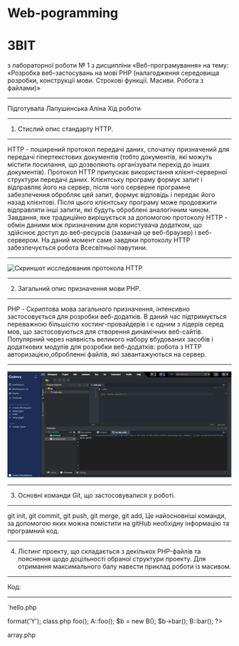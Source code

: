 # Web-pogramming
# ЗВІТ 
з лабораторної роботи № 1 
з дисципліни «Веб-програмування» 
на тему: «Розробка веб-застосувань на мові PHP (налагодження середовища розробки, конструкції мови. Строкові функції. Масиви. Робота з файлами)»
***
Підготувала Лапушинська Аліна 
Хід роботи
***
1.	Стислий опис стандарту HTTP.
***
HTTP - поширений протокол передачі даних, спочатку призначений для передачі гіпертекстових документів (тобто документів, які можуть містити посилання, що дозволяють організувати перехід до інших документів).
Протокол HTTP припускає використання клієнт-серверної структури передачі даних. Клієнтську програму формує запит і відправляє його на сервер, після чого серверне програмне забезпечення обробляє цей запит, формує відповідь і передає його назад клієнтові. Після цього клієнтську програму може продовжити відправляти інші запити, які будуть оброблені аналогічним чином.
Завдання, яке традиційно вирішується за допомогою протоколу HTTP - обмін даними між призначеним для користувача додатком, що здійснює доступ до веб-ресурсів (зазвичай це веб-браузер) і веб-сервером. На даний момент саме завдяки протоколу HTTP забезпечується робота Всесвітньої павутини.
***
![Скриншот исследования протокола HTTP](https://github.com/AlinaLapushinskaya/Web-pogramming/blob/master/Б1.png "Скриншот 1")
***
2.	Загальний опис призначення мови PHP. 
***
PHP - Скриптова мова  загального призначення, інтенсивно застосовується для розробки веб-додатків. В даний час підтримується переважною більшістю хостинг-провайдерів і є одним з лідерів серед мов, що застосовуються для створення динамічних веб-сайтів. Популярний через наявність великого набору вбудованих засобів і додаткових модулів для розробки веб-додатків: робота з HTTP авторизацією,обробленні файлів, які завантажуються на сервер.
***
![Скриншот hello.php](https://github.com/AlinaLapushinskaya/Web-pogramming/blob/master/image.png "Скриншот 2")
***
3.	Основні команди Git, що застосовувалися у роботі. 
***
git init,
git commit,
git push,
git merge,
git add,
Це найосновніші команди, за допомогою яких можна помістити на gitHub необхідну інформацію та програмний код. 
***
4.	Лістинг проекту, що складається з декількох PHP-файлів та пояснення щодо доцільності обраної структури проекту. Для отримання максимального балу навести приклад роботи із масивом.
***
Код:
***
`hello.php
<?php

echo "Hello World!\n";


time.php
<?php
echo (new DateTime())->format('Y');


class.php
<?php
class A
{
    function foo()
    {
        if (isset($this)) {
            echo '$this определена (';
            echo get_class($this);
            echo ")\n";
        } else {
            echo "\$this не определена.\n";
        }
    }
}

class B
{
    function bar()
    {
        A::foo();
    }
}

$a = new A();
$a->foo();

A::foo();

$b = new B();
$b->bar();

B::bar();
?>

array.php
<?php
$keys = ['sky', 'grass', 'orange'];
$values = ['blue', 'green', 'orange'];
 
$array = array_combine($keys, $values);
print_r($array);

$arrays = [[1, 2], [3, 4], [5, 6]];
 
foreach ($arrays as list($a, $b)) {
    $c = $a + $b;
    echo($c . ', '); 
}`




